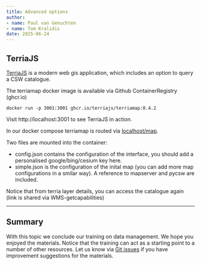 ```yaml
---
title: Advanced options
author: 
- name: Paul van Genuchten 
- name: Tom Kralidis
date: 2025-06-24
---
```


## TerriaJS

[TerriaJS](https://terria.io) is a modern web gis application, which includes an option to query a CSW catalogue. 

The terriamap docker image is available via Github ContainerRegistry (ghcr.io)

```
docker run -p 3001:3001 ghcr.io/terriajs/terriamap:0.4.2
```

Visit http://localhost:3001 to see TerriaJS in action. 

In our docker compose terriamap is routed via [localhost/map](http://localhost/map).

Two files are mounted into the container:

- config.json contains the configuration of the interface, you should add a personalised google/bing/cesium key here.
- simple.json is the configuration of the inital map (you can add more map configurations in a smilar way). A reference to mapserver and pycsw are included.

Notice that from terria layer details, you can access the catalogue again (link is shared via WMS-getcapabilities)

--- 

## Summary

With this topic we conclude our training on data management. We hope you enjoyed the materials. Notice that the training can act as a starting point to a number of other resources. Let us know via [Git issues](https://github.com/lsc-hubs/hub-core/issues) if you have improvement suggestions for the materials.
